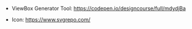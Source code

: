 - ViewBox Generator Tool:
https://codepen.io/designcourse/full/mdydjBa

- Icon:
https://www.svgrepo.com/